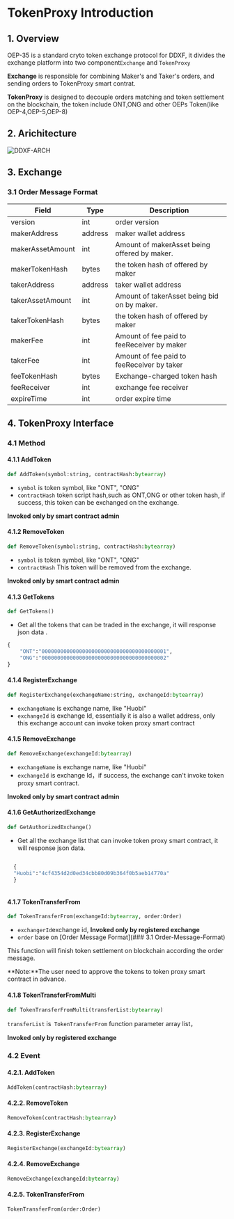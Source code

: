 # TokenProxy Introduction

## 1. Overview 


OEP-35 is a standard cryto token exchange protocol for DDXF, it divides the exchange platform into two component`Exchange` and `TokenProxy`

**Exchange** is responsible for combining Maker's and Taker's orders, and sending orders to TokenProxy smart contrat.

**TokenProxy** is designed to decouple orders matching and token settlement on the blockchain, the token include ONT,ONG and other OEPs Token(like OEP-4,OEP-5,OEP-8)

## 2. Arichitecture

![DDXF-ARCH](/Users/huguanjun/Work/DDXF/DDXF-ARCH.png)

## 3. Exchange

### 3.1 Order Message Format

| Field            | Type    | Description                                  |
| ---------------- | ------- | -------------------------------------------- |
| version          | int     | order version                                |
| makerAddress     | address | maker wallet address                         |
| makerAssetAmount | int     | Amount of makerAsset being offered by maker. |
| makerTokenHash   | bytes   | the token hash of offered by maker           |
| takerAddress     | address | taker wallet address                         |
| takerAssetAmount | int     | Amount of takerAsset being bid on by maker.  |
| takerTokenHash   | bytes   | the token hash of offered by maker           |
| makerFee         | int     | Amount of fee paid to feeReceiver by maker   |
| takerFee         | int     | Amount of fee paid to feeReceiver by taker   |
| feeTokenHash     | bytes   | Exchange-charged token hash                  |
| feeReceiver      | int     | exchange fee receiver                        |
| expireTime       | int     | order expire time                            |

## 4. TokenProxy Interface

### 4.1 Method

#### 4.1.1 AddToken

```python
def AddToken(symbol:string, contractHash:bytearray)
```
- `symbol` is token symbol, like "ONT", "ONG"
- `contractHash` token script hash,such as ONT,ONG or other token hash, if success, this token can be exchanged on the exchange.

**Invoked only by smart contract admin**

#### 4.1.2 RemoveToken

```python
def RemoveToken(symbol:string, contractHash:bytearray)
```
- `symbol` is token symbol, like "ONT", "ONG"
- `contractHash`  This token will be removed from the exchange. 

**Invoked only by smart contract admin**

#### 4.1.3 GetTokens

```python
def GetTokens()
```
- Get all the tokens that can be traded in the exchange, it will response json data .

```python
{
	"ONT":"0000000000000000000000000000000000000001",
    "ONG":"0000000000000000000000000000000000000002"
}
```
#### 4.1.4 RegisterExchange

```python
def RegisterExchange(exchangeName:string, exchangeId:bytearray)
```
- `exchangeName` is exchange name, like "Huobi"
- `exchangeId` is exchange Id, essentially it is also a wallet address, only this exchange account can invoke token proxy smart contract

#### 4.1.5 RemoveExchange

```python
def RemoveExchange(exchangeId:bytearray)
```
- `exchangeName` is exchange name, like "Huobi"
- `exchangeId` is exchange Id，if success, the exchange can't invoke token proxy smart contract.

**Invoked only by smart  contract admin**

#### 4.1.6 GetAuthorizedExchange

```python
def GetAuthorizedExchange()
```
- Get all the exchange list that can invoke token proxy smart contract, it will response json data.

```python

  {
  "Huobi":"4cf4354d2d0ed34cbb80d09b364f0b5aeb14770a"
  }
  
```

#### 4.1.7 TokenTransferFrom

```python
def TokenTransferFrom(exchangeId:bytearray, order:Order)
```
-  `exchangerId`exchange id, **Invoked only by registered exchange**
-  `order` base on  [Order Message Format](### 3.1 Order-Message-Format)

This function will finish token settlement on blockchain according the order message.

**Note:**The user need to approve the tokens to token proxy smart contract in advance.


#### 4.1.8 TokenTransferFromMulti

```python
def TokenTransferFromMulti(transferList:bytearray)
```
`transferList` is` TokenTransferFrom` function parameter array  list，

**Invoked only by registered exchange**



### 4.2 Event

#### 4.2.1. AddToken

```python
AddToken(contractHash:bytearray)
```

#### 4.2.2. RemoveToken

```python
RemoveToken(contractHash:bytearray)
```

#### 4.2.3. RegisterExchange

```python
RegisterExchange(exchangeId:bytearray)
```

#### 4.2.4. RemoveExchange

```python
RemoveExchange(exchangeId:bytearray)
```

#### 4.2.5. TokenTransferFrom

```python
TokenTransferFrom(order:Order)
```
